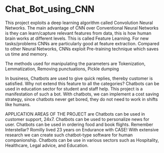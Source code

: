 # Chat_Bot_using_CNN
This project exploits a deep learning algorithm called Convolution Neural Networks. The main advantage of CNN over Conventional Neural
 Networks is they can learn/capture relevant features from data, this is how human brain works at different levels. This is called
 Feature Learning. For new tasks/problems CNNs are particularly good at feature extraction. Compared to other Neural Networks, CNNs exploit
 Pre-training technique which saves us time and memory.

 The methods used for manipulating the parameters are  Tokenization, Lemmatization, Removing punctuations,  Pickle dumping

In business, Chatbots are used to give quick replies, thereby customer is satisfied. Why not extend this feature to all the categories?
Chatbots can be used in education sector for student and staff help. This project is a manifestation of such a bot. With chatbots,
we can implement a cost saving strategy, since chatbots never get bored, they do not need to work in shifts like humans.

APPLICATION AREAS OF THE PROJECT are 
Chatbots can be used in customer support, 24x7.
Chatbots can be used to personalize news for user.
Chatbots can be used in ordering food and book flights.
Remember Interstellar? Romilly lived 23 years on Endurance with CASE! With extensive research we can create such chatbot-type
 software for human companionship.
Chatbots can be use in various sectors such as Hospitality, Healthcare, Legal advice, and Education.

